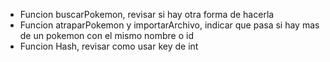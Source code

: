 - Funcion buscarPokemon, revisar si hay otra forma de hacerla
- Funcion atraparPokemon y importarArchivo, indicar que pasa si hay mas de un pokemon con el mismo nombre o id
- Funcion Hash, revisar como usar key de int

